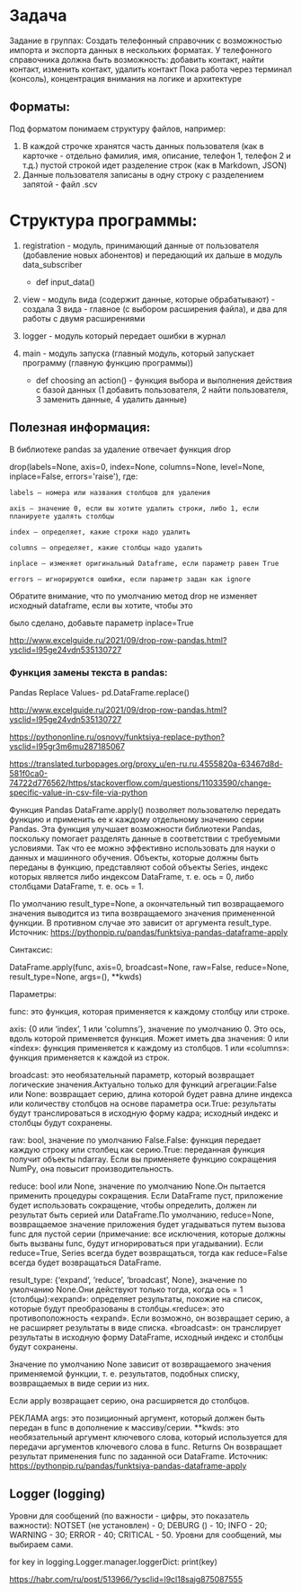 # Задача
Задание в группах: Создать телефонный справочник с возможностью импорта и экспорта данных в нескольких форматах.
У телефонного справочника должна быть возможность: добавить контакт, найти контакт, изменить контакт, удалить контакт
Пока работа через терминал (консоль), концентрация внимания на логике и архитектуре

## Форматы:
Под форматом понимаем структуру файлов, например:
1. В каждой строчке хранятся часть данных пользователя (как в карточке - отдельно фамилия, имя, описание, телефон 1, телефон 2 и т.д.) пустой строкой идет разделение строк (как в Markdown, JSON)
2. Данные пользователя записаны в одну строку с разделением запятой - файл .scv 

# Структура программы:

1. registration - модуль, принимающий данные от пользователя (добавление новых абонентов) и передающий их дальше в модуль data_subscriber
    - def input_data()
2. view - модуль вида (содержит данные, которые обрабатывают) - создала 3 вида - главное (с выбором расширения файла), и два для работы с двумя расширениями
3. logger - модуль который передает ошибки в журнал
        
4. main - модуль запуска (главный модуль, который запускает программу (главную функцию программы))
    - def choosing an action() - функция выбора и выполнения действия с базой данных (1 добавить пользователя, 2 найти пользователя, 3 заменить данные, 4 удалить данные)



## Полезная информация:

В библиотеке pandas за удаление отвечает функция drop

drop(labels=None, axis=0, index=None, columns=None, level=None, inplace=False, errors='raise'), где:

    labels – номера или названия столбцов для удаления

    axis – значение 0, если вы хотите удалить строки, либо 1, если планируете удалять столбцы

    index – определяет, какие строки надо удалить

    columns – определяет, какие столбцы надо удалить

    inplace – изменяет оригинальный Dataframe, если параметр равен True

    errors – игнорируются ошибки, если параметр задан как ignore

  Обратите внимание, что по умолчанию метод drop не изменяет исходный dataframe, если вы хотите, чтобы это

  было сделано, добавьте параметр inplace=True

  <http://www.excelguide.ru/2021/09/drop-row-pandas.html?ysclid=l95ge24vdn535130727>

### Функция замены текста в pandas:

Pandas Replace Values- pd.DataFrame.replace()

<http://www.excelguide.ru/2021/09/drop-row-pandas.html?ysclid=l95ge24vdn535130727>

<https://pythononline.ru/osnovy/funktsiya-replace-python?ysclid=l95gr3m6mu287185067>

<https://translated.turbopages.org/proxy_u/en-ru.ru.4555820a-63467d8d-581f0ca0-74722d776562/https/stackoverflow.com/questions/11033590/change-specific-value-in-csv-file-via-python>

Функция Pandas DataFrame.apply() позволяет пользователю передать функцию и применить ее к каждому отдельному значению серии Pandas. Эта функция улучшает возможности библиотеки Pandas, поскольку помогает разделять данные в соответствии с требуемыми условиями. Так что ее можно эффективно использовать для науки о данных и машинного обучения.
Объекты, которые должны быть переданы в функцию, представляют собой объекты Series, индекс которых является либо индексом DataFrame, т. е. ось = 0, либо столбцами DataFrame, т. е. ось = 1.

По умолчанию result_type=None, а окончательный тип возвращаемого значения выводится из типа возвращаемого значения примененной функции. В противном случае это зависит от аргумента result_type.
Источник: https://pythonpip.ru/pandas/funktsiya-pandas-dataframe-apply

Синтаксис:

DataFrame.apply(func, axis=0, broadcast=None, raw=False, reduce=None, result_type=None, args=(), **kwds)

Параметры:

func: это функция, которая применяется к каждому столбцу или строке.

axis: {0 или ‘index’, 1 или ‘columns’}, значение по умолчанию 0. Это ось, вдоль которой применяется функция. Может иметь два значения:
0 или «index»: функция применяется к каждому из столбцов.
1 или «columns»: функция применяется к каждой из строк.

broadcast: это необязательный параметр, который возвращает логические значения.Актуально только для функций агрегации:False или None: возвращает серию, длина которой будет равна длине индекса или количеству столбцов на основе параметра оси.True: результаты будут транслироваться в исходную форму кадра; исходный индекс и столбцы будут сохранены.

raw: bool, значение по умолчанию False.False: функция передает каждую строку или столбец как серию.True: переданная функция получит объекты ndarray. Если вы применяете функцию сокращения NumPy, она повысит производительность.

reduce: bool или None, значение по умолчанию None.Он пытается применить процедуры сокращения. Если DataFrame пуст, приложение будет использовать сокращение, чтобы определить, должен ли результат быть серией или DataFrame.По умолчанию, reduce=None, возвращаемое значение приложения будет угадываться путем вызова func для пустой серии (примечание: все исключения, которые должны быть вызваны func, будут игнорироваться при угадывании). Если reduce=True, Series всегда будет возвращаться, тогда как reduce=False всегда будет возвращаться DataFrame.

result_type: {‘expand’, ‘reduce’, ‘broadcast’, None}, значение по умолчанию None.Они действуют только тогда, когда ось = 1 (столбцы):«expand»: определяет результаты, похожие на список, которые будут преобразованы в столбцы.«reduce»: это противоположность «expand». Если возможно, он возвращает серию, а не расширяет результаты в виде списка.
«broadcast»: он транслирует результаты в исходную форму DataFrame, исходный индекс и столбцы будут сохранены.

Значение по умолчанию None зависит от возвращаемого значения применяемой функции, т. е. результатов, подобных списку, возвращаемых в виде серии из них.

Если apply возвращает серию, она расширяется до столбцов.


РЕКЛАМА
args: это позиционный аргумент, который должен быть передан в func в дополнение к массиву/серии.
**kwds: это необязательный аргумент ключевого слова, который используется для передачи аргументов ключевого слова в func.
Returns
Он возвращает результат применения func по заданной оси DataFrame.
Источник: https://pythonpip.ru/pandas/funktsiya-pandas-dataframe-apply



## Logger (logging)

Уровни для сообщений (по важности - цифры, это показатель важности): NOTSET (не установлен) - 0; DEBURG () - 10; INFO - 20; WARNING - 30; ERROR - 40; CRITICAL - 50. Уровни для сообщений, мы выбираем сами.

<!-- Получим список всех имеющихся логеров: -->
for key in logging.Logger.manager.loggerDict:
    print(key)

<https://habr.com/ru/post/513966/?ysclid=l9cl18sajg875087555>
